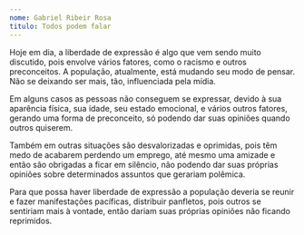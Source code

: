 ```yaml
---
nome: Gabriel Ribeir Rosa
titulo: Todos podem falar
---
```


Hoje em dia, a liberdade de expressão é algo que vem sendo muito discutido, pois envolve vários fatores, como o racismo e outros preconceitos. A população, atualmente, está mudando seu modo de pensar. Não se deixando ser mais, tão, influenciada pela mídia.

Em alguns casos as pessoas não conseguem se expressar, devido à sua aparência física, sua idade, seu estado emocional, e vários outros fatores, gerando uma forma de preconceito, só podendo dar suas opiniões quando outros quiserem.

Também em outras situações são desvalorizadas e oprimidas, pois têm medo de acabarem perdendo um emprego, até mesmo uma amizade e então são obrigadas a ficar em silêncio, não podendo dar suas próprias opiniões sobre determinados assuntos que gerariam polêmica.

Para que possa haver liberdade de expressão a população deveria se reunir e fazer manifestações pacíficas, distribuir panfletos, pois outros se sentiriam mais à vontade, então dariam suas próprias opiniões não ficando reprimidos.


